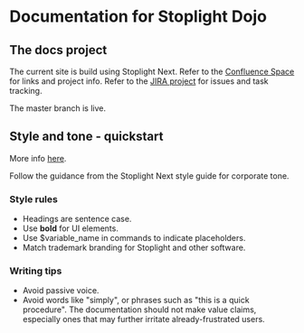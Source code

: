 # Documentation for Stoplight Dojo

## The docs project

The current site is build using Stoplight Next. Refer to the [Confluence Space](https://stoplightio.atlassian.net/wiki/spaces/D/overview) for links and project info. Refer to the [JIRA project](https://stoplightio.atlassian.net/secure/RapidBoard.jspa?rapidView=25&projectKey=DOC&selectedIssue=DOC-49) for issues and task tracking.

The master branch is live.

## Style and tone - quickstart

More info [here](https://stoplightio.atlassian.net/wiki/spaces/D/pages/115802134/Style+and+tone).

Follow the guidance from the Stoplight Next style guide for corporate tone.

### Style rules

- Headings are sentence case.
- Use **bold** for UI elements.
- Use $variable_name in commands to indicate placeholders.
- Match trademark branding for Stoplight and other software.

### Writing tips

- Avoid passive voice.
- Avoid words like "simply", or phrases such as "this is a quick procedure". The documentation should not make value claims, especially ones that may further irritate already-frustrated users.


